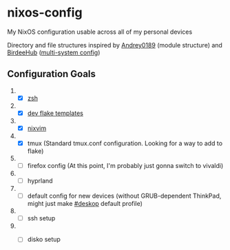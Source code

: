 # nixos-config

My NixOS configuration usable across all of my personal devices

Directory and file structures inspired by [Andrey0189](https://github.com/Andrey0189/nixos-config) (module structure) and [BirdeeHub](https://github.com/BirdeeHub/birdeeSystems) ([multi-system config](https://github.com/BirdeeHub/birdeeSystems/blob/582fe0c1123395c8cc0aa3a1bf6dfa3ce65dcfbb/flake.nix#L91-L115))

## Configuration Goals
1. - [X] [zsh](https://github.com/Kogara13/nixos-config/blob/da80d281ffc67a0841aab6b052765cc6d39cf6eb/common/homes/zsh.nix)
2. - [X] [dev flake templates](https://github.com/Kogara13/templates)
3. - [X] [nixvim](https://github.com/Kogara13/nixvim-config)
4. - [X] tmux (Standard tmux.conf configuration. Looking for a way to add to flake)
5. - [ ] firefox config (At this point, I'm probably just gonna switch to vivaldi)
6. - [ ] hyprland
7. - [ ] default config for new devices (without GRUB-dependent ThinkPad, might just make [#deskop](https://github.com/Kogara13/nixos-config/blob/970424fcda80fa6128d60b8ba4a1359767ba2e6d/flake.nix#L26C2-L40C9) default profile)
8. - [ ] ssh setup
9. - [ ] disko setup


  
   
